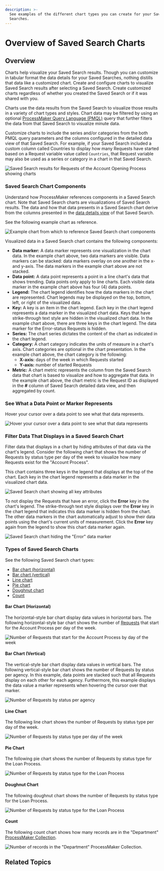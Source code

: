 ```yaml
---
description: >-
  See examples of the different chart types you can create for your Saved
  Searches.
---
```


# Overview of Saved Search Charts

## Overview

Charts help visualize your Saved Search results. Though you can customize in tabular format the data details for your Saved Searches, nothing distills that data like a customized chart. Create and configure charts to visualize Saved Search results after selecting a Saved Search. Create customized charts regardless of whether you created the Saved Search or if it was shared with you.

Charts use the data results from the Saved Search to visualize those results in a variety of chart types and styles. Chart data may be filtered by using an optional [ProcessMaker Query Language \(PMQL\)](../../search-processmaker-data-using-pmql.md) query that further filters the data from that Saved Search to visualize minute data.

Customize charts to include the series and/or categories from the both PMQL query parameters and the columns configured in the detailed data view of that Saved Search. For example, if your Saved Search included a custom column called Countries to display how many Requests have started based on a Request variable value called `Countries`, that Request variable may also be used as a series or category in a chart in that Saved Search.

![Saved Search results for Requests of the Account Opening Process showing charts](../../../.gitbook/assets/request-type-charts-tab-saved-search-package.png)

### Saved Search Chart Components

Understand how ProcessMaker references components in a Saved Search chart. Note that Saved Search charts are visualizations of Saved Search results. The data and how that data presents in a Saved Search chart derive from the columns presented in the [data details view](../view-saved-searches-that-are-shared-with-you/view-search-results-for-a-saved-search.md) of that Saved Search.

See the following example chart as reference.

![Example chart from which to reference Saved Search chart components](../../../.gitbook/assets/line-chart-request-hide-attribute-example-saved-searches-package.png)

Visualized data in a Saved Search chart contains the following components:

* **Data marker:** A data marker represents one visualization in the chart data. In the example chart above, two data markers are visible. Data markers can be stacked: data markers overlay on one another in the x- and y-axis. The data markers in the example chart above are not stacked.
* **Data point:** A data point represents a point in a line chart's data that shows trending. Data points only apply to line charts. Each visible data marker in the example chart above has four \(4\) data points.
* **Legend:** The chart legend identifies how the data markers in the chart are represented. Chart legends may be displayed on the top, bottom, left, or right of the visualized data.
* **Key:** A key is an item in the chart legend. Each key in the chart legend represents a data marker in the visualized chart data. Keys that have strike-through text style are hidden in the visualized chart data. In the example chart above, there are three keys in the chart legend. The data marker for the Error-status Requests is hidden.
* **Series:** The chart series dictates the content of the chart as indicated in the chart legend.
* **Category:** A chart category indicates the units of measure in a chart's axis. Chart categories are optional in the chart presentation. In the example chart above, the chart category is the following:
  * **X-axis:** days of the week in which Requests started
  * **Y-axis:** number of started Requests
* **Metric:** A chart metric represents the column from the Saved Search data that chart is based to visualize and how to aggregate that data. In the example chart above, the chart metric is the Request ID as displayed in the **\#** column of Saved Search detailed data view, and then aggregated by count.

### See What a Data Point or Marker Represents

Hover your cursor over a data point to see what that data represents.

![Hover your cursor over a data point to see what that data represents](../../../.gitbook/assets/bar-chart-vertical-stacked-example-saved-searches-package.png)

### Filter Data That Displays in a Saved Search Chart

Filter data that displays in a chart by hiding attributes of that data via the chart's legend. Consider the following chart that shows the number of Requests by status type per day of the week to visualize how many Requests exist for the "Account Process".

This chart contains three keys in the legend that displays at the top of the chart. Each key in the chart legend represents a data marker in the visualized chart data.

![Saved Search chart showing all key attributes](../../../.gitbook/assets/line-chart-request-all-attributes-example-saved-searches-package.png)

To not display the Requests that have an error, click the **Error** key in the chart's legend. The strike-through text style displays over the **Error** key in the chart legend that indicates this data marker is hidden from the chart. The other data markers in the chart automatically adjust to show their data points using the chart's current units of measurement. Click the **Error** key again from the legend to show this chart data marker again.

![Saved Search chart hiding the &quot;Error&quot; data marker](../../../.gitbook/assets/line-chart-request-hide-attribute-example-saved-searches-package.png)

### Types of Saved Search Charts

See the following Saved Search chart types:

* [Bar chart \(horizontal\)](overview-of-saved-search-charts.md#bar-chart-horizontal)
* [Bar chart \(vertical\)](overview-of-saved-search-charts.md#bar-chart-vertical)
* [Line chart](overview-of-saved-search-charts.md#line-chart)
* [Pie chart](overview-of-saved-search-charts.md#pie-chart)
* [Doughnut chart](overview-of-saved-search-charts.md#doughnut-chart)
* [Count](overview-of-saved-search-charts.md#count)

#### Bar Chart \(Horizontal\)

The horizontal-style bar chart display data values in horizontal bars. The following horizontal-style bar chart shows the number of [Requests](../../requests/what-is-a-request.md) that start for the Account Process per day of the week.

![Number of Requests that start for the Account Process by day of the week](../../../.gitbook/assets/bar-chart-horizontal-example-saved-searches-package.png)

#### Bar Chart \(Vertical\)

The vertical-style bar chart display data values in vertical bars. The following vertical-style bar chart shows the number of Requests by status per agency. In this example, data points are stacked such that all Requests display on each other for each agency. Furthermore, this example displays the data value a marker represents when hovering the cursor over that marker.

![Number of Requests by status per agency](../../../.gitbook/assets/bar-chart-vertical-stacked-example-saved-searches-package.png)

#### Line Chart

The following line chart shows the number of Requests by status type per day of the week.

![Number of Requests by status type per day of the week](../../../.gitbook/assets/line-chart-request-all-attributes-example-saved-searches-package.png)

#### Pie Chart

The following pie chart shows the number of Requests by status type for the Loan Process.

![Number of Requests by status type for the Loan Process](../../../.gitbook/assets/pie-chart-example-saved-searches-package.png)

#### Doughnut Chart

The following doughnut chart shows the number of Requests by status type for the Loan Process.

![Number of Requests by status type for the Loan Process](../../../.gitbook/assets/doughnut-chart-example-saved-searches-package.png)

#### Count

The following count chart shows how many records are in the "Department" [ProcessMaker Collection](../../../collections/what-is-a-collection.md).

![Number of records in the &quot;Department&quot; ProcessMaker Collection.](../../../.gitbook/assets/count-chart-example-saved-searches-package.png)

## Related Topics

